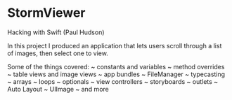 # StormViewer
Hacking with Swift (Paul Hudson)

In this project I produced an application that lets users scroll through a list of images, then select one to view.

Some of the things covered:
~ constants and variables
~ method overrides
~ table views and image views
~ app bundles
~ FileManager
~ typecasting
~ arrays
~ loops
~ optionals
~ view controllers
~ storyboards
~ outlets
~ Auto Layout
~ UIImage
~ and more
